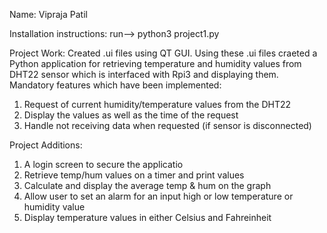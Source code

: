Name: Vipraja Patil

Installation instructions:
run-->  python3 project1.py

Project Work:
Created .ui files using QT GUI. Using these .ui files craeted a Python application for retrieving temperature and humidity values from
DHT22 sensor which is interfaced with Rpi3 and displaying them.
Mandatory features which have been implemented:
1. Request of current humidity/temperature values from the DHT22
2. Display the values as well as the time of the request
3. Handle not receiving data when requested (if sensor is disconnected)

Project Additions:
1. A login screen to secure the applicatio
2. Retrieve temp/hum values on a timer and print values
3. Calculate and display the average temp & hum on the graph
4. Allow user to set an alarm for an input high or low temperature or humidity value 
5. Display temperature values in either Celsius and Fahreinheit
